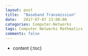 ```yaml
---
layout: post
title:  "Baseband Transmission"
date:   2017-07-07 23:00:00
categories: Computer-Networks
tags: Computer Networks Mathmatics
comments: false
---
```

* content
{:toc}

